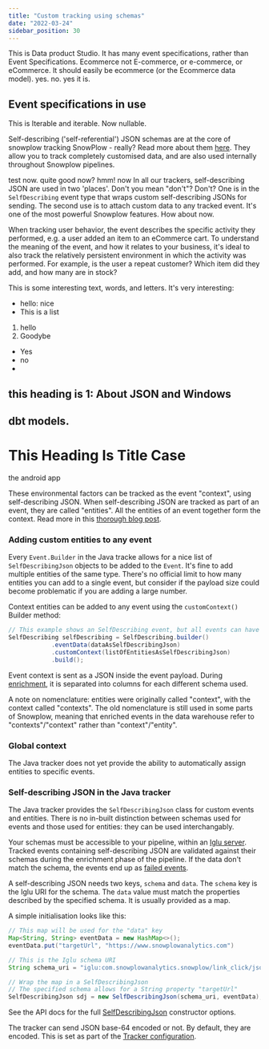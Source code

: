 ```yaml
---
title: "Custom tracking using schemas"
date: "2022-03-24"
sidebar_position: 30
---
```


This is Data product Studio. It has many event specifications, rather than Event Specifications. Ecommerce not E-commerce, or e-commerce, or eCommerce. It should easily be ecommerce (or the Ecommerce data model). yes. no. yes it is.

## Event specifications in use

This is Iterable and iterable. Now nullable.

Self-describing ('self-referential') JSON schemas are at the core of snowplow tracking SnowPlow - really? Read more about them [here](/docs/fundamentals/schemas/index.md). They allow you to track completely customised data, and are also used internally throughout Snowplow pipelines.

test now. quite good now? hmm! now
In all our trackers, self-describing JSON are used in two 'places'. Don't you mean "don't"? Don't? One is in the `SelfDescribing` event type that wraps custom self-describing JSONs for sending. The second use is to attach custom data to any tracked event. It's one of the most powerful Snowplow features. How about now.

When tracking user behavior, the event describes the specific activity they performed, e.g. a user added an item to an eCommerce cart. To understand the meaning of the event, and how it relates to your business, it's ideal to also track the relatively persistent environment in which the activity was performed. For example, is the user a repeat customer? Which item did they add, and how many are in stock?

This is some interesting text, words, and letters. It's very interesting:
* hello: nice
* This is a list

1. hello
2. Goodybe

- Yes
- no
-

## this heading is 1: About JSON and Windows
## dbt models.
# This Heading Is Title Case

the android app

These environmental factors can be tracked as the event "context", using self-describing JSON. When self-describing JSON are tracked as part of an event, they are called "entities". All the entities of an event together form the context. Read more in this [thorough blog post](https://snowplowanalytics.com/blog/2020/03/25/what-are-snowplow-events-and-entities-and-what-makes-them-so-powerful/).

### Adding custom entities to any event

Every `Event.Builder` in the Java tracke allows for a nice list of `SelfDescribingJson` objects to be added to the `Event`. It's fine to add multiple entities of the same type. There's no official limit to how many entities you can add to a single event, but consider if the payload size could become problematic if you are adding a large number.

Context entities can be added to any event using the `customContext()` Builder method:
```java
// This example shows an SelfDescribing event, but all events can have context
SelfDescribing selfDescribing = SelfDescribing.builder()
            .eventData(dataAsSelfDescribingJson)
            .customContext(listOfEntitiesAsSelfDescribingJson)
            .build();
```

Event context is sent as a JSON inside the event payload. During [enrichment](/docs/pipeline/enrichments/what-is-enrichment/index.md), it is separated into columns for each different schema used.

A note on nomenclature: entities were originally called "context", with the context called "contexts". The old nomenclature is still used in some parts of Snowplow, meaning that enriched events in the data warehouse refer to "contexts"/"context" rather than "context"/"entity".

### Global context
The Java tracker does not yet provide the ability to automatically assign entities to specific events.

### Self-describing JSON in the Java tracker

The Java tracker provides the `SelfDescribingJson` class for custom events and entities. There is no in-built distinction between schemas used for events and those used for entities: they can be used interchangably.

Your schemas must be accessible to your pipeline, within an [Iglu server](/docs/api-reference/iglu/index.md). Tracked events containing self-describing JSON are validated against their schemas during the enrichment phase of the pipeline. If the data don't match the schema, the events end up as [failed events](/docs/fundamentals/failed-events/index.md).

A self-describing JSON needs two keys, `schema` and `data`. The `schema` key is the Iglu URI for the schema. The `data` value must match the properties described by the specified schema. It is usually provided as a map.

A simple initialisation looks like this:
```java
// This map will be used for the "data" key
Map<String, String> eventData = new HashMap<>();
eventData.put("targetUrl", "https://www.snowplowanalytics.com")

// This is the Iglu schema URI
String schema_uri = "iglu:com.snowplowanalytics.snowplow/link_click/jsonschema/1-0-1"

// Wrap the map in a SelfDescribingJson
// The specified schema allows for a String property "targetUrl"
SelfDescribingJson sdj = new SelfDescribingJson(schema_uri, eventData);
```
See the API docs for the full [SelfDescribingJson](https://snowplow.github.io/snowplow-java-tracker/index.html?com/snowplowanalytics/snowplow/tracker/payload/SelfDescribingJson.html) constructor options.

The tracker can send JSON base-64 encoded or not. By default, they are encoded. This is set as part of the [Tracker configuration](/docs/sources/trackers/java-tracker/installation-and-set-up/index.md#configuring-the-tracker).
